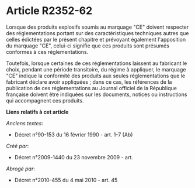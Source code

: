 # Article R2352-62

Lorsque des produits explosifs soumis au marquage "CE" doivent respecter des réglementations portant sur des caractéristiques
techniques autres que celles édictées par le présent chapitre et prévoyant également l'apposition du marquage "CE", celui-ci
signifie que ces produits sont présumés conformes à ces réglementations.

Toutefois, lorsque certaines de ces réglementations laissent au fabricant le choix, pendant une période transitoire, du
régime à appliquer, le marquage "CE" indique la conformité des produits aux seules réglementations que le fabricant déclare
avoir appliquées ; dans ce cas, les références de la publication de ces réglementations au Journal officiel de la République
française doivent être indiquées sur les documents, notices ou instructions qui accompagnent ces produits.

**Liens relatifs à cet article**

_Anciens textes_:

  - Décret n°90-153 du 16 février 1990 - art. 1-7 (Ab)

_Créé par_:

  - Décret n°2009-1440 du 23 novembre 2009 - art.

_Abrogé par_:

  - Décret n°2010-455 du 4 mai 2010 - art. 45
